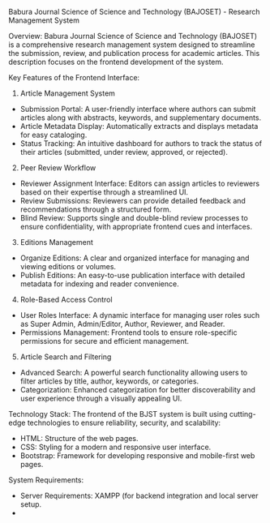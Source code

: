 Babura Journal Science of Science and Technology (BAJOSET) - Research Management System

Overview:
Babura Journal Science of Science and Technology (BAJOSET) is a comprehensive research management system designed to streamline the submission, review, and publication process for academic articles. This description focuses on the frontend development of the system.

Key Features of the Frontend Interface:

1. Article Management System
- Submission Portal: A user-friendly interface where authors can submit articles along with abstracts, keywords, and supplementary documents.
- Article Metadata Display: Automatically extracts and displays metadata for easy cataloging.
- Status Tracking: An intuitive dashboard for authors to track the status of their articles (submitted, under review, approved, or rejected).

2. Peer Review Workflow
- Reviewer Assignment Interface: Editors can assign articles to reviewers based on their expertise through a streamlined UI.
- Review Submissions: Reviewers can provide detailed feedback and recommendations through a structured form.
- Blind Review: Supports single and double-blind review processes to ensure confidentiality, with appropriate frontend cues and interfaces.

3. Editions Management
- Organize Editions: A clear and organized interface for managing and viewing editions or volumes.
- Publish Editions: An easy-to-use publication interface with detailed metadata for indexing and reader convenience.

4. Role-Based Access Control
- User Roles Interface: A dynamic interface for managing user roles such as Super Admin, Admin/Editor, Author, Reviewer, and Reader.
- Permissions Management: Frontend tools to ensure role-specific permissions for secure and efficient management.

5. Article Search and Filtering
- Advanced Search: A powerful search functionality allowing users to filter articles by title, author, keywords, or categories.
- Categorization: Enhanced categorization for better discoverability and user experience through a visually appealing UI.

Technology Stack:
The frontend of the BJST system is built using cutting-edge technologies to ensure reliability, security, and scalability:
- HTML: Structure of the web pages.
- CSS: Styling for a modern and responsive user interface.
- Bootstrap: Framework for developing responsive and mobile-first web pages.

System Requirements:
- Server Requirements: XAMPP (for backend integration and local server setup.
- 
